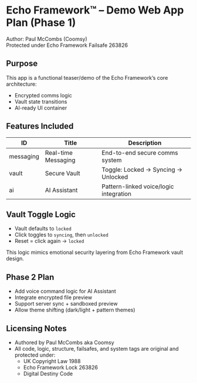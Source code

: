 
# Echo Framework™ – Demo Web App Plan (Phase 1)
Author: Paul McCombs (Coomsy)  
Protected under Echo Framework Failsafe 263826

## Purpose
This app is a functional teaser/demo of the Echo Framework’s core architecture:
- Encrypted comms logic
- Vault state transitions
- AI-ready UI container

## Features Included
| ID       | Title               | Description                                |
|----------|---------------------|--------------------------------------------|
| messaging | Real-time Messaging | End-to-end secure comms system             |
| vault     | Secure Vault        | Toggle: Locked → Syncing → Unlocked       |
| ai        | AI Assistant        | Pattern-linked voice/logic integration     |

## Vault Toggle Logic
- Vault defaults to `locked`
- Click toggles to `syncing`, then `unlocked`
- Reset = click again → `locked`

This logic mimics emotional security layering from Echo Framework vault design.

## Phase 2 Plan
- Add voice command logic for AI Assistant
- Integrate encrypted file preview
- Support server sync + sandboxed preview
- Allow theme shifting (dark/light + pattern themes)

## Licensing Notes
- Authored by Paul McCombs aka Coomsy
- All code, logic, structure, failsafes, and system tags are original and protected under:
  - UK Copyright Law 1988
  - Echo Framework Lock 263826
  - Digital Destiny Code
